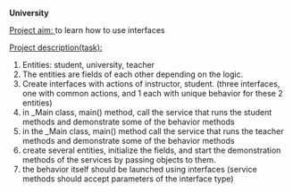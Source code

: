 **University**

<ins> Project aim: </ins> to learn how to use interfaces

<ins>Project description(task): </ins>

1. Entities: student, university, teacher
2. The entities are fields of each other depending on the logic. 
3. Create interfaces with actions of instructor, student. (three interfaces, one with common actions, and 1 each with unique behavior for these 2 entities)
4. in _Main class, main() method, call the service that runs the student methods and demonstrate some of the behavior methods
5. in the _Main class, main() method call the service that runs the teacher methods and demonstrate some of the behavior methods
6. create several entities, initialize the fields, and start the demonstration methods of the services by passing objects to them.
7. the behavior itself should be launched using interfaces (service methods should accept parameters of the interface type)
